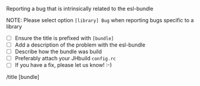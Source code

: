 Reporting a bug that is intrinsically related to the esl-bundle

NOTE: Please select option `[library] Bug` when reporting bugs specific to a library

- [ ] Ensure the title is prefixed with `[bundle]`
- [ ] Add a description of the problem with the esl-bundle
- [ ] Describe how the bundle was build
- [ ] Preferably attach your JHbuild `config.rc`
- [ ] If you have a fix, please let us know! :-)

/title [bundle] 

